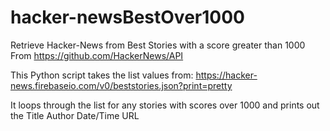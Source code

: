 # hacker-newsBestOver1000
Retrieve Hacker-News from Best Stories with a score greater than 1000
From https://github.com/HackerNews/API

This Python script takes the list values from:
https://hacker-news.firebaseio.com/v0/beststories.json?print=pretty

It loops through the list for any stories with scores over 1000 and prints out the
Title
Author
Date/Time
URL
